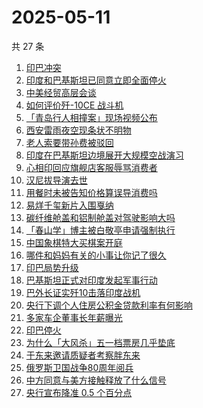 # 2025-05-11

共 27 条

<!-- BEGIN -->
<!-- 最后更新时间 Sun May 11 2025 18:19:51 GMT+0800 (China Standard Time) -->

1. [印巴冲突](https://www.zhihu.com/search?q=%E5%8D%B0%E5%B7%B4%E5%86%B2%E7%AA%81)
1. [印度和巴基斯坦已同意立即全面停火](https://www.zhihu.com/search?q=%E5%8D%B0%E5%BA%A6%E5%92%8C%E5%B7%B4%E5%9F%BA%E6%96%AF%E5%9D%A6%E5%B7%B2%E5%90%8C%E6%84%8F%E7%AB%8B%E5%8D%B3%E5%85%A8%E9%9D%A2%E5%81%9C%E7%81%AB)
1. [中美经贸高层会谈](https://www.zhihu.com/search?q=%E4%B8%AD%E7%BE%8E%E7%BB%8F%E8%B4%B8%E9%AB%98%E5%B1%82%E4%BC%9A%E8%B0%88)
1. [如何评价歼-10CE 战斗机](https://www.zhihu.com/search?q=%E5%A6%82%E4%BD%95%E8%AF%84%E4%BB%B7%E6%AD%BC-10CE%20%E6%88%98%E6%96%97%E6%9C%BA)
1. [「青岛行人相撞案」现场视频公布](https://www.zhihu.com/search?q=%E3%80%8C%E9%9D%92%E5%B2%9B%E8%A1%8C%E4%BA%BA%E7%9B%B8%E6%92%9E%E6%A1%88%E3%80%8D%E7%8E%B0%E5%9C%BA%E8%A7%86%E9%A2%91%E5%85%AC%E5%B8%83)
1. [西安雷雨夜空现条状不明物](https://www.zhihu.com/search?q=%E8%A5%BF%E5%AE%89%E9%9B%B7%E9%9B%A8%E5%A4%9C%E7%A9%BA%E7%8E%B0%E6%9D%A1%E7%8A%B6%E4%B8%8D%E6%98%8E%E7%89%A9)
1. [老人索要带孙费被驳回](https://www.zhihu.com/search?q=%E8%80%81%E4%BA%BA%E7%B4%A2%E8%A6%81%E5%B8%A6%E5%AD%99%E8%B4%B9%E8%A2%AB%E9%A9%B3%E5%9B%9E)
1. [印度在巴基斯坦边境展开大规模空战演习](https://www.zhihu.com/search?q=%E5%8D%B0%E5%BA%A6%E5%9C%A8%E5%B7%B4%E5%9F%BA%E6%96%AF%E5%9D%A6%E8%BE%B9%E5%A2%83%E5%B1%95%E5%BC%80%E5%A4%A7%E8%A7%84%E6%A8%A1%E7%A9%BA%E6%88%98%E6%BC%94%E4%B9%A0)
1. [心相印回应旗舰店客服辱骂消费者](https://www.zhihu.com/search?q=%E5%BF%83%E7%9B%B8%E5%8D%B0%E5%9B%9E%E5%BA%94%E6%97%97%E8%88%B0%E5%BA%97%E5%AE%A2%E6%9C%8D%E8%BE%B1%E9%AA%82%E6%B6%88%E8%B4%B9%E8%80%85)
1. [汉尼拔导演去世](https://www.zhihu.com/search?q=%E6%B1%89%E5%B0%BC%E6%8B%94%E5%AF%BC%E6%BC%94%E5%8E%BB%E4%B8%96)
1. [用餐时未被告知价格算误导消费吗](https://www.zhihu.com/search?q=%E7%94%A8%E9%A4%90%E6%97%B6%E6%9C%AA%E8%A2%AB%E5%91%8A%E7%9F%A5%E4%BB%B7%E6%A0%BC%E7%AE%97%E8%AF%AF%E5%AF%BC%E6%B6%88%E8%B4%B9%E5%90%97)
1. [易烊千玺新片入围戛纳](https://www.zhihu.com/search?q=%E6%98%93%E7%83%8A%E5%8D%83%E7%8E%BA%E6%96%B0%E7%89%87%E5%85%A5%E5%9B%B4%E6%88%9B%E7%BA%B3)
1. [碳纤维舱盖和铝制舱盖对驾驶影响大吗](https://www.zhihu.com/search?q=%E7%A2%B3%E7%BA%A4%E7%BB%B4%E8%88%B1%E7%9B%96%E5%92%8C%E9%93%9D%E5%88%B6%E8%88%B1%E7%9B%96%E5%AF%B9%E9%A9%BE%E9%A9%B6%E5%BD%B1%E5%93%8D%E5%A4%A7%E5%90%97)
1. [「春山学」博主被白敬亭申请强制执行](https://www.zhihu.com/search?q=%E3%80%8C%E6%98%A5%E5%B1%B1%E5%AD%A6%E3%80%8D%E5%8D%9A%E4%B8%BB%E8%A2%AB%E7%99%BD%E6%95%AC%E4%BA%AD%E7%94%B3%E8%AF%B7%E5%BC%BA%E5%88%B6%E6%89%A7%E8%A1%8C)
1. [中国象棋特大买棋案开庭](https://www.zhihu.com/search?q=%E4%B8%AD%E5%9B%BD%E8%B1%A1%E6%A3%8B%E7%89%B9%E5%A4%A7%E4%B9%B0%E6%A3%8B%E6%A1%88%E5%BC%80%E5%BA%AD)
1. [哪件和妈妈有关的小事让你记了很久](https://www.zhihu.com/search?q=%E5%93%AA%E4%BB%B6%E5%92%8C%E5%A6%88%E5%A6%88%E6%9C%89%E5%85%B3%E7%9A%84%E5%B0%8F%E4%BA%8B%E8%AE%A9%E4%BD%A0%E8%AE%B0%E4%BA%86%E5%BE%88%E4%B9%85)
1. [印巴局势升级](https://www.zhihu.com/search?q=%E5%8D%B0%E5%B7%B4%E5%B1%80%E5%8A%BF%E5%8D%87%E7%BA%A7)
1. [巴基斯坦正式对印度发起军事行动](https://www.zhihu.com/search?q=%E5%B7%B4%E5%9F%BA%E6%96%AF%E5%9D%A6%E6%AD%A3%E5%BC%8F%E5%AF%B9%E5%8D%B0%E5%BA%A6%E5%8F%91%E8%B5%B7%E5%86%9B%E4%BA%8B%E8%A1%8C%E5%8A%A8)
1. [巴外长证实歼10击落印度战机](https://www.zhihu.com/search?q=%E5%B7%B4%E5%A4%96%E9%95%BF%E8%AF%81%E5%AE%9E%E6%AD%BC10%E5%87%BB%E8%90%BD%E5%8D%B0%E5%BA%A6%E6%88%98%E6%9C%BA%20)
1. [央行下调个人住房公积金贷款利率有何影响](https://www.zhihu.com/search?q=%E5%A4%AE%E8%A1%8C%E4%B8%8B%E8%B0%83%E4%B8%AA%E4%BA%BA%E4%BD%8F%E6%88%BF%E5%85%AC%E7%A7%AF%E9%87%91%E8%B4%B7%E6%AC%BE%E5%88%A9%E7%8E%87%E6%9C%89%E4%BD%95%E5%BD%B1%E5%93%8D)
1. [多家车企董事长年薪曝光](https://www.zhihu.com/search?q=%E5%A4%9A%E5%AE%B6%E8%BD%A6%E4%BC%81%E8%91%A3%E4%BA%8B%E9%95%BF%E5%B9%B4%E8%96%AA%E6%9B%9D%E5%85%89)
1. [印巴停火](https://www.zhihu.com/search?q=%E5%8D%B0%E5%B7%B4%E5%81%9C%E7%81%AB)
1. [为什么「大风杀」五一档票房几乎垫底](https://www.zhihu.com/search?q=%E4%B8%BA%E4%BB%80%E4%B9%88%E3%80%8C%E5%A4%A7%E9%A3%8E%E6%9D%80%E3%80%8D%E4%BA%94%E4%B8%80%E6%A1%A3%E7%A5%A8%E6%88%BF%E5%87%A0%E4%B9%8E%E5%9E%AB%E5%BA%95)
1. [于东来邀请质疑者考察胖东来](https://www.zhihu.com/search?q=%E4%BA%8E%E4%B8%9C%E6%9D%A5%E9%82%80%E8%AF%B7%E8%B4%A8%E7%96%91%E8%80%85%E8%80%83%E5%AF%9F%E8%83%96%E4%B8%9C%E6%9D%A5)
1. [俄罗斯卫国战争80周年阅兵](https://www.zhihu.com/search?q=%E4%BF%84%E7%BD%97%E6%96%AF%E5%8D%AB%E5%9B%BD%E6%88%98%E4%BA%8980%E5%91%A8%E5%B9%B4%E9%98%85%E5%85%B5)
1. [中方同意与美方接触释放了什么信号](https://www.zhihu.com/search?q=%E4%B8%AD%E6%96%B9%E5%90%8C%E6%84%8F%E4%B8%8E%E7%BE%8E%E6%96%B9%E6%8E%A5%E8%A7%A6%E9%87%8A%E6%94%BE%E4%BA%86%E4%BB%80%E4%B9%88%E4%BF%A1%E5%8F%B7)
1. [央行宣布降准 0.5 个百分点](https://www.zhihu.com/search?q=%E5%A4%AE%E8%A1%8C%E5%AE%A3%E5%B8%83%E9%99%8D%E5%87%86%200.5%20%E4%B8%AA%E7%99%BE%E5%88%86%E7%82%B9)

<!-- END -->
